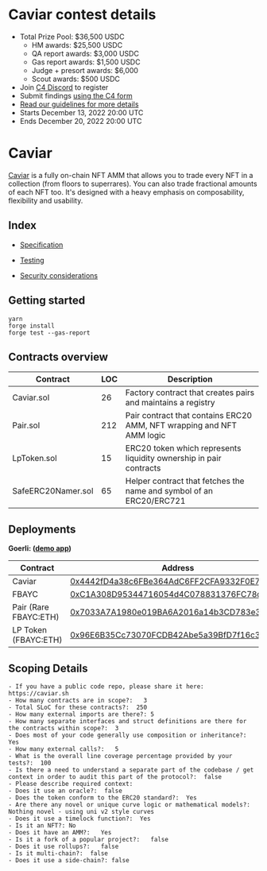 # Caviar contest details

- Total Prize Pool: \$36,500 USDC
  - HM awards: \$25,500 USDC
  - QA report awards: \$3,000 USDC
  - Gas report awards: \$1,500 USDC
  - Judge + presort awards: \$6,000
  - Scout awards: \$500 USDC
- Join [C4 Discord](https://discord.gg/code4rena) to register
- Submit findings [using the C4 form](https://code4rena.com/contests/2022-12-caviar-contest/submit)
- [Read our guidelines for more details](https://docs.code4rena.com/roles/wardens)
- Starts December 13, 2022 20:00 UTC
- Ends December 20, 2022 20:00 UTC

# Caviar

[Caviar](https://goerli.caviar.sh) is a fully on-chain NFT AMM that allows you to trade every NFT in a collection (from floors to superrares). You can also trade fractional amounts of each NFT too.
It's designed with a heavy emphasis on composability, flexibility and usability.

## Index

- [Specification](./docs/SPECIFICATION.md)

- [Testing](./docs/TESTING.md)

- [Security considerations](./docs/SECURITY.md)

## Getting started

```
yarn
forge install
forge test --gas-report
```

## Contracts overview

| Contract           | LOC | Description                                                           |
| ------------------ | --- | --------------------------------------------------------------------- |
| Caviar.sol         | 26  | Factory contract that creates pairs and maintains a registry          |
| Pair.sol           | 212 | Pair contract that contains ERC20 AMM, NFT wrapping and NFT AMM logic |
| LpToken.sol        | 15  | ERC20 token which represents liquidity ownership in pair contracts    |
| SafeERC20Namer.sol | 65  | Helper contract that fetches the name and symbol of an ERC20/ERC721   |

## Deployments

**Goerli: ([demo app](https://goerli.caviar.sh))**

| Contract              | Address                                                                                                                      |
| --------------------- | ---------------------------------------------------------------------------------------------------------------------------- |
| Caviar                | [0x4442fD4a38c6FBe364AdC6FF2CFA9332F0E7D378](https://goerli.etherscan.io/address/0x4442fD4a38c6FBe364AdC6FF2CFA9332F0E7D378) |
| FBAYC                 | [0xC1A308D95344716054d4C078831376FC78c4fd72](https://goerli.etherscan.io/address/0xC1A308D95344716054d4C078831376FC78c4fd72) |
| Pair (Rare FBAYC:ETH) | [0x7033A7A1980e019BA6A2016a14b3CD783e35300a](https://goerli.etherscan.io/address/0x7033A7A1980e019BA6A2016a14b3CD783e35300a) |
| LP Token (FBAYC:ETH)  | [0x96E6B35Cc73070FCDB42Abe5a39BfD7f16c37cFc](https://goerli.etherscan.io/address/0x96E6B35Cc73070FCDB42Abe5a39BfD7f16c37cFc) |


## Scoping Details
```
- If you have a public code repo, please share it here:  https://caviar.sh
- How many contracts are in scope?:   3
- Total SLoC for these contracts?:  250
- How many external imports are there?: 5  
- How many separate interfaces and struct definitions are there for the contracts within scope?:  3
- Does most of your code generally use composition or inheritance?:   Yes
- How many external calls?:   5
- What is the overall line coverage percentage provided by your tests?:  100
- Is there a need to understand a separate part of the codebase / get context in order to audit this part of the protocol?:  false
- Please describe required context:   
- Does it use an oracle?:  false
- Does the token conform to the ERC20 standard?:  Yes
- Are there any novel or unique curve logic or mathematical models?: Nothing novel - using uni v2 style curves
- Does it use a timelock function?:  Yes
- Is it an NFT?: No
- Does it have an AMM?:   Yes
- Is it a fork of a popular project?:   false
- Does it use rollups?:   false
- Is it multi-chain?:  false
- Does it use a side-chain?: false
```

